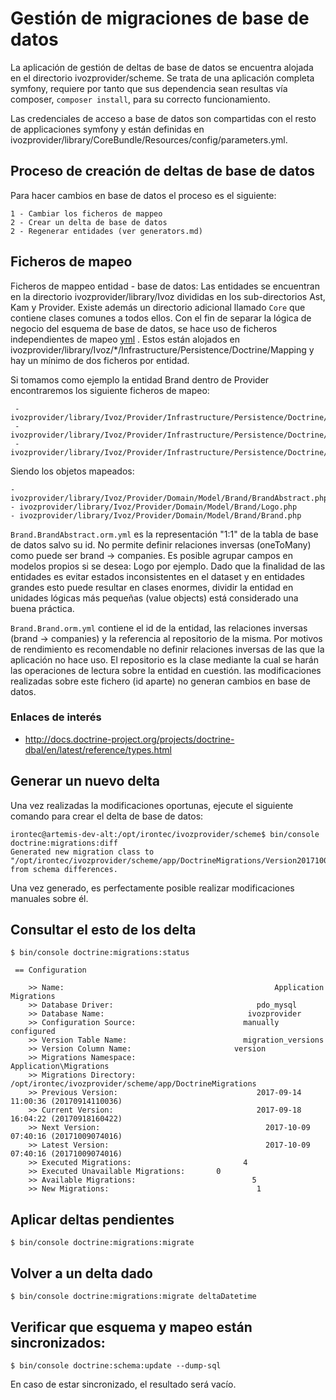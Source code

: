 # Gestión de migraciones de base de datos

La aplicación de gestión de deltas de base de datos se encuentra alojada en el directorio ivozprovider/scheme.
Se trata de una aplicación completa symfony, requiere por tanto que sus dependencia sean resultas vía composer,
`composer install`, para su correcto funcionamiento.

Las credenciales de acceso a base de datos son compartidas con el resto de applicaciones symfony y están definidas en
ivozprovider/library/CoreBundle/Resources/config/parameters.yml.

## Proceso de creación de deltas de base de datos
Para hacer cambios en base de datos el proceso es el siguiente:

    1 - Cambiar los ficheros de mappeo
    2 - Crear un delta de base de datos
    2 - Regenerar entidades (ver generators.md)

## Ficheros de mapeo
Ficheros de mappeo entidad - base de datos:
Las entidades se encuentran en la directorio ivozprovider/library/Ivoz divididas en los sub-directorios
Ast, Kam y Provider. Existe además un directorio adicional llamado `Core` que contiene clases comunes a todos ellos. 
Con el fin de separar la lógica de negocio del esquema de base de datos, se hace uso de ficheros independientes de mapeo
[yml](http://docs.doctrine-project.org/projects/doctrine-orm/en/latest/reference/yaml-mapping.html) . Estos están
alojados en ivozprovider/library/Ivoz/*/Infrastructure/Persistence/Doctrine/Mapping y hay un mínimo de dos ficheros
por entidad.

Si tomamos como ejemplo la entidad Brand dentro de Provider encontraremos los siguiente ficheros de mapeo:

     - ivozprovider/library/Ivoz/Provider/Infrastructure/Persistence/Doctrine/Mapping/Brand.BrandAbstract.orm.yml
     - ivozprovider/library/Ivoz/Provider/Infrastructure/Persistence/Doctrine/Mapping/Brand.Logo.orm.yml
     - ivozprovider/library/Ivoz/Provider/Infrastructure/Persistence/Doctrine/Mapping/Brand.Brand.orm.yml

Siendo los objetos mapeados:

    - ivozprovider/library/Ivoz/Provider/Domain/Model/Brand/BrandAbstract.php
    - ivozprovider/library/Ivoz/Provider/Domain/Model/Brand/Logo.php
    - ivozprovider/library/Ivoz/Provider/Domain/Model/Brand/Brand.php

`Brand.BrandAbstract.orm.yml` es la representación "1:1" de la tabla de base de datos salvo su id. No permite
definir relaciones inversas (oneToMany) como puede ser brand -> companies. Es posible agrupar campos en modelos propios
si se desea: Logo por ejemplo. Dado que la finalidad de las entidades es evitar estados inconsistentes en el
dataset y en entidades grandes esto puede resultar en clases enormes, dividir la entidad en unidades lógicas
más pequeñas (value objects) está considerado una buena práctica.

`Brand.Brand.orm.yml` contiene el id de la entidad, las relaciones inversas (brand -> companies) y la referencia al
repositorio de la misma. Por motivos de rendimiento es recomendable no definir relaciones inversas de las que la
aplicación no hace uso. El repositorio es la clase mediante la cual se harán las operaciones de lectura sobre la
entidad en cuestión. las modificaciones realizadas sobre este fichero (id aparte) no generan cambios en base de datos.

### Enlaces de interés
 - http://docs.doctrine-project.org/projects/doctrine-dbal/en/latest/reference/types.html

## Generar un nuevo delta
Una vez realizadas la modificaciones oportunas, ejecute el siguiente comando para crear el delta de base de datos:

    irontec@artemis-dev-alt:/opt/irontec/ivozprovider/scheme$ bin/console doctrine:migrations:diff
    Generated new migration class to "/opt/irontec/ivozprovider/scheme/app/DoctrineMigrations/Version20171009074016.php" from schema differences.

Una vez generado, es perfectamente posible realizar modificaciones manuales sobre él.

## Consultar el esto de los delta

    $ bin/console doctrine:migrations:status

     == Configuration

        >> Name:                                               Application Migrations
        >> Database Driver:                                pdo_mysql
        >> Database Name:                                ivozprovider
        >> Configuration Source:                        manually configured
        >> Version Table Name:                          migration_versions
        >> Version Column Name:                       version
        >> Migrations Namespace:                      Application\Migrations
        >> Migrations Directory:                          /opt/irontec/ivozprovider/scheme/app/DoctrineMigrations
        >> Previous Version:                               2017-09-14 11:00:36 (20170914110036)
        >> Current Version:                                2017-09-18 16:04:22 (20170918160422)
        >> Next Version:                                     2017-10-09 07:40:16 (20171009074016)
        >> Latest Version:                                   2017-10-09 07:40:16 (20171009074016)
        >> Executed Migrations:                         4
        >> Executed Unavailable Migrations:       0
        >> Available Migrations:                          5
        >> New Migrations:                                 1

## Aplicar deltas pendientes
    $ bin/console doctrine:migrations:migrate

## Volver a un delta dado
    $ bin/console doctrine:migrations:migrate deltaDatetime

## Verificar que esquema y mapeo están sincronizados:
    $ bin/console doctrine:schema:update --dump-sql

En caso de estar sincronizado, el resultado será vacío.
